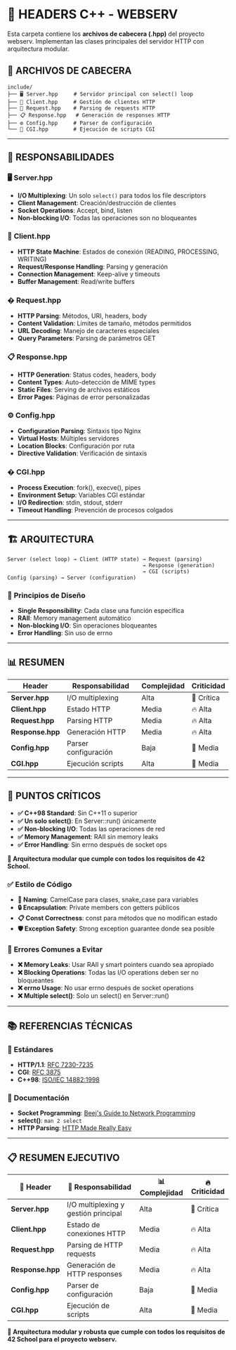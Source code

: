 # 🧩 HEADERS C++ - WEBSERV

Esta carpeta contiene los **archivos de cabecera (.hpp)** del proyecto webserv. Implementan las clases principales del servidor HTTP con arquitectura modular.

## 📂 **ARCHIVOS DE CABECERA**

```
include/
├── 🖥️ Server.hpp     # Servidor principal con select() loop
├── 👤 Client.hpp     # Gestión de clientes HTTP
├── 📄 Request.hpp    # Parsing de requests HTTP
├── 📋 Response.hpp   # Generación de responses HTTP
├── ⚙️ Config.hpp     # Parser de configuración
└── 🐍 CGI.hpp        # Ejecución de scripts CGI
```

---

## 🎯 **RESPONSABILIDADES**

### 🖥️ **Server.hpp**
- **I/O Multiplexing**: Un solo `select()` para todos los file descriptors
- **Client Management**: Creación/destrucción de clientes
- **Socket Operations**: Accept, bind, listen
- **Non-blocking I/O**: Todas las operaciones son no bloqueantes

### 👤 **Client.hpp**
- **HTTP State Machine**: Estados de conexión (READING, PROCESSING, WRITING)
- **Request/Response Handling**: Parsing y generación
- **Connection Management**: Keep-alive y timeouts
- **Buffer Management**: Read/write buffers

### � **Request.hpp**
- **HTTP Parsing**: Métodos, URI, headers, body
- **Content Validation**: Límites de tamaño, métodos permitidos
- **URL Decoding**: Manejo de caracteres especiales
- **Query Parameters**: Parsing de parámetros GET

### 📋 **Response.hpp**
- **HTTP Generation**: Status codes, headers, body
- **Content Types**: Auto-detección de MIME types
- **Static Files**: Serving de archivos estáticos
- **Error Pages**: Páginas de error personalizadas

### ⚙️ **Config.hpp**
- **Configuration Parsing**: Sintaxis tipo Nginx
- **Virtual Hosts**: Múltiples servidores
- **Location Blocks**: Configuración por ruta
- **Directive Validation**: Verificación de sintaxis

### � **CGI.hpp**
- **Process Execution**: fork(), execve(), pipes
- **Environment Setup**: Variables CGI estándar
- **I/O Redirection**: stdin, stdout, stderr
- **Timeout Handling**: Prevención de procesos colgados

---

## 🏗️ **ARQUITECTURA**

```
Server (select loop) → Client (HTTP state) → Request (parsing)
                                           → Response (generation)
                                           → CGI (scripts)
Config (parsing) → Server (configuration)
```

### 🎯 **Principios de Diseño**
- **Single Responsibility**: Cada clase una función específica
- **RAII**: Memory management automático
- **Non-blocking I/O**: Sin operaciones bloqueantes
- **Error Handling**: Sin uso de errno

---

## 📊 **RESUMEN**

| Header           | Responsabilidad      | Complejidad | Criticidad |
|------------------|----------------------|-------------|------------|
| **Server.hpp**   | I/O multiplexing     |    Alta     | 🚨 Crítica |
| **Client.hpp**   | Estado HTTP          |    Media    | 🔥 Alta    |
| **Request.hpp**  | Parsing HTTP         |    Media    | 🔥 Alta    |
| **Response.hpp** | Generación HTTP      |    Media    | 🔥 Alta    |
| **Config.hpp**   | Parser configuración |    Baja     | 📍 Media   |
| **CGI.hpp**      | Ejecución scripts    |    Alta     | 📍 Media   |

---

## 🚨 **PUNTOS CRÍTICOS**

- **✅ C++98 Standard**: Sin C++11 o superior
- **✅ Un solo select()**: En Server::run() únicamente
- **✅ Non-blocking I/O**: Todas las operaciones de red
- **✅ Memory Management**: RAII sin memory leaks
- **✅ Error Handling**: Sin errno después de socket ops

**🎯 Arquitectura modular que cumple con todos los requisitos de 42 School.**

### ✅ **Estilo de Código**

- **📝 Naming**: CamelCase para clases, snake_case para variables
- **🔒 Encapsulation**: Private members con getters públicos
- **📋 Const Correctness**: const para métodos que no modifican estado
- **🛡️ Exception Safety**: Strong exception guarantee donde sea posible

### 🚨 **Errores Comunes a Evitar**

- **❌ Memory Leaks**: Usar RAII y smart pointers cuando sea apropiado
- **❌ Blocking Operations**: Todas las I/O operations deben ser no bloqueantes
- **❌ errno Usage**: No usar errno después de socket operations
- **❌ Multiple select()**: Solo un select() en Server::run()

---

## 📚 **REFERENCIAS TÉCNICAS**

### 🔗 **Estándares**

- **HTTP/1.1**: [RFC 7230-7235](https://tools.ietf.org/html/rfc7230)
- **CGI**: [RFC 3875](https://tools.ietf.org/html/rfc3875)
- **C++98**: [ISO/IEC 14882:1998](https://www.iso.org/standard/25845.html)

### 📖 **Documentación**

- **Socket Programming**: [Beej's Guide to Network Programming](https://beej.us/guide/bgnet/)
- **select()**: `man 2 select`
- **HTTP Parsing**: [HTTP Made Really Easy](https://www.jmarshall.com/easy/http/)

---

## 📋 **RESUMEN EJECUTIVO**

| 🧩 Header        | 🎯 Responsabilidad                   | 📊 Complejidad | 🔥 Criticidad |
|------------------|--------------------------------------|----------------|---------------|
| **Server.hpp**   | I/O multiplexing y gestión principal | Alta           | 🚨 Crítica    |
| **Client.hpp**   | Estado de conexiones HTTP            | Media          | 🔥 Alta       |
| **Request.hpp**  | Parsing de HTTP requests             | Media          | 🔥 Alta       |
| **Response.hpp** | Generación de HTTP responses         | Media          | 🔥 Alta       |
| **Config.hpp**   | Parser de configuración              | Baja           | 📍 Media      |
| **CGI.hpp**      | Ejecución de scripts                 | Alta           | 📍 Media      |

**🎯 Arquitectura modular y robusta que cumple con todos los requisitos de 42 School para el proyecto webserv.**